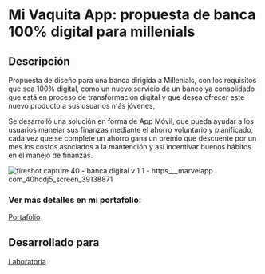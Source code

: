 # Mi Vaquita App: propuesta de banca 100% digital para millenials
## Descripción
Propuesta de diseño para una banca dirigida a Millenials, con los requisitos que sea 100% digital, como un nuevo servicio de un banco ya consolidado que está en proceso de transformación digital y que desea ofrecer este nuevo producto a sus usuarios más jóvenes,

Se desarrolló una solución en forma de App Móvil, que pueda ayudar a los usuarios manejar sus finanzas mediante el ahorro voluntario y planificado, cada vez que se complete un ahorro gana un premio que descuente por un mes los costos asociados a la mantención y así incentivar buenos hábitos en el manejo de finanzas.

![fireshot capture 40 - banca digital v 1 1 - https___marvelapp com_40hddj5_screen_39138871](https://user-images.githubusercontent.com/32280840/37881104-fc2b60fe-3068-11e8-8a4c-8fe37576f5f2.png)

### Ver más detalles en mi portafolio:
[Portafolio](https://jotavasquez.github.io/portafolio-j/)

## Desarrollado para 
[Laboratoria](http://laboratoria.la)

